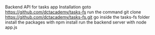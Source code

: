 Backend API for tasks app
Installation
goto https://github.com/dctacademy/tasks-fs
run the command git clone https://github.com/dctacademy/tasks-fs.git
go inside the tasks-fs folder
install the packages with npm install
run the backend server with node app.js
